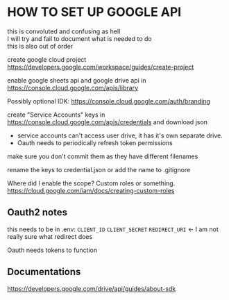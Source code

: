 # HOW TO SET UP GOOGLE API

this is convoluted and confusing as hell  
I will try and fail to document what is needed to do  
this is also out of order   

create google cloud project https://developers.google.com/workspace/guides/create-project

enable google sheets api and google drive api in https://console.cloud.google.com/apis/library

Possibly optional IDK: https://console.cloud.google.com/auth/branding

create "Service Accounts" keys in https://console.cloud.google.com/apis/credentials and download json 

- service accounts can't access user drive, it has it's own separate drive. 
- Oauth needs to periodically refresh token permissions 

make sure you don't commit them as they have different filenames

rename the keys to credential.json or add the name to .gitignore

Where did I enable the scope? Custom roles or something. https://cloud.google.com/iam/docs/creating-custom-roles

## Oauth2 notes 
this needs to be in .env:
`CLIENT_ID`
`CLIENT_SECRET`
`REDIRECT_URI` <- I am not really sure what redirect does

Oauth needs tokens to function 



## Documentations

https://developers.google.com/drive/api/guides/about-sdk


